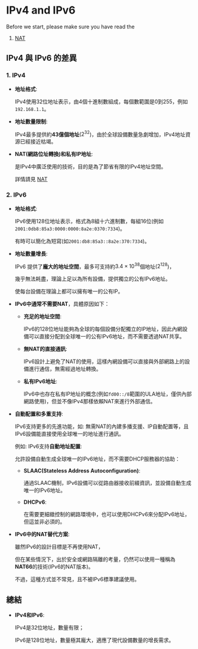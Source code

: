 # IPv4 and IPv6

Before we start, please make sure you have read the

1. [NAT](./nat.md)

## IPv4 與 IPv6 的差異

### 1. IPv4

- **地址格式**:

  IPv4使用32位地址表示，由4個十進制數組成，每個數範圍是0到255，例如`192.168.1.1`。

- **地址數量限制**:

  IPv4最多提供約**43億個地址**($2^{32}$)，由於全球設備數量急劇增加，IPv4地址資源已經接近枯竭。

- **NAT(網路位址轉換)**和**私有IP地址**:

  是IPv4中廣泛使用的技術，目的是為了節省有限的IPv4地址空間。

  詳情請見 [NAT](./nat.md)

### 2. IPv6

- **地址格式**:

  IPv6使用128位地址表示，格式為8組十六進制數，每組16位(例如`2001:0db8:85a3:0000:0000:8a2e:0370:7334`)。

  有時可以簡化為短寫(如`2001:db8:85a3::8a2e:370:7334`)。

- **地址數量增長**:

  IPv6 提供了**龐大的地址空間**，最多可支持約$3.4 \times 10^{38}$個地址($2^{128}$)，

  幾乎無法耗盡，理論上足以為所有設備，提供獨立的公有IPv6地址。

  使每台設備在理論上都可以擁有唯一的公有IP。

- **IPv6中通常不需要NAT**，具體原因如下：

  - **充足的地址空間**:

    IPv6的128位地址能夠為全球的每個設備分配獨立的IP地址，因此內網設備可以直接分配到全球唯一的公有IPv6地址，而不需要透過NAT共享。

  - **無NAT的直接通訊**:

    IPv6設計上避免了NAT的使用，這樣內網設備可以直接與外部網路上的設備進行通信，無需經過地址轉換。

  - **私有IPv6地址**:

    IPv6中也存在私有IP地址的概念(例如`fd00::/8`範圍的ULA地址，僅供內部網路使用)，但並不像IPv4那樣依賴NAT來進行外部通信。

- **自動配置和多重支持**:

  IPv6支持更多的先進功能，如: 無需NAT的內建多播支援、IP自動配置等，且IPv6設備能直接使用全球唯一的地址進行通訊。

  例如: IPv6支持**自動地址配置**:

  允許設備自動生成全球唯一的IPv6地址，而不需要DHCP服務器的協助：

  - **SLAAC(Stateless Address Autoconfiguration)**:

    通過SLAAC機制，IPv6設備可以從路由器接收前綴資訊，並設備自動生成唯一的IPv6地址。

  - **DHCPv6**:

    在需要更細緻控制的網路環境中，也可以使用DHCPv6來分配IPv6地址，但這並非必須的。

- **IPv6中的NAT替代方案**:

  雖然IPv6的設計目標是不再使用NAT，

  但在某些情況下，出於安全或網路隔離的考量，仍然可以使用一種稱為**NAT66**的技術(IPv6的NAT版本)。

  不過，這種方式並不常見，且不被IPv6標準建議使用。

## 總結

- **IPv4和IPv6**:

  IPv4是32位地址，數量有限；

  IPv6是128位地址，數量極其龐大，適應了現代設備數量的增長需求。
